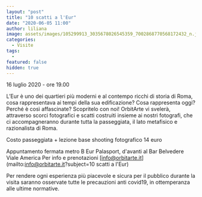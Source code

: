 ```yaml
---
layout: "post"
title: "10 scatti a l'Eur"
date: "2020-06-05 11:00"
author: liliana
image: assets/images/105299913_3035678026545359_7002868770568172432_n.jpg
categories:
  - Visite
tags:
  -
featured: false
hidden: true
---
```

16 luglio 2020 - ore 19.00

L’Eur è uno dei quartieri più moderni e al contempo ricchi di storia di Roma, cosa rappresentava ai tempi della sua edificazione? Cosa rappresenta oggi? Perché è così affascinate? Scopritelo con noi! OrbitArte vi svelerà, attraverso scorci fotografici e scatti costruiti insieme ai nostri fotografi, che ci accompagneranno durante tutta la passeggiata, il lato metafisico e razionalista di Roma.

Costo passeggiata + lezione base shooting fotografico 14 euro

Appuntamento fermata metro B Eur Palasport, d'avanti al Bar Belvedere
Viale America
Per info e prenotazioni [info@orbitarte.it](mailto:info@orbitarte.it?subject=10 scatti a l'Eur)


Per rendere ogni esperienza più piacevole e sicura per il pubblico durante la visita  saranno osservate tutte le precauzioni anti covid19, in ottemperanza alle ultime normative.
![]()

